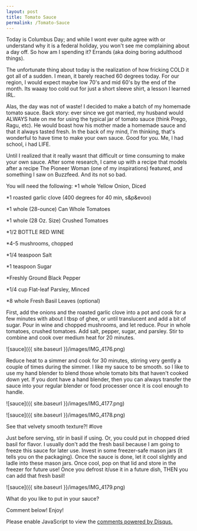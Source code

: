 ```yaml
---
layout: post
title: Tomato Sauce
permalink: /Tomato-Sauce
---
```


Today is Columbus Day; and while I wont ever quite agree with or understand why it is a federal holiday, you won't see me complaining about a day off. So how am I spending it? Errands (aka doing boring adulthood things). 

The unfortunate thing about today is the realization of how fricking COLD it got all of a sudden. I mean, it barely reached 60 degrees today. For our region, I would expect maybe low 70's and mid 60's by the end of the month. Its waaay too cold out for just a short sleeve shirt, a lesson I learned IRL.

Alas, the day was not of waste! I decided to make a batch of my homemade tomato sauce. Back story: ever since we got married, my husband would ALWAYS hate on me for using the typical jar of tomato sauce (think Prego, Ragu, etc). He would boast how his mother made a homemade sauce and that it always tasted fresh. In the back of my mind, I'm thinking, that's wonderful to have time to make your own sauce. Good for you. Me, I had school, i had LIFE. 
 
Until I realized that it really wasnt that difficult or time consuming to make your own sauce. After some research, I came up with a recipe that models after a recipe The Pioneer Woman (one of my inspirations) featured, and something I saw on Buzzfeed. And its not so bad.

You will need the following:
*1 whole Yellow Onion, Diced

*1 roasted garlic clove (400 degrees for 40 min, s&p&evoo)

*1 whole (28-ounce) Can Whole Tomatoes

*1 whole (28 Oz. Size) Crushed Tomatoes

*1/2 BOTTLE RED WINE

*4-5 mushrooms, chopped

*1/4 teaspoon Salt

*1 teaspoon Sugar

*Freshly Ground Black Pepper

*1/4 cup Flat-leaf Parsley, Minced

*8 whole Fresh Basil Leaves (optional)

First, add the onions and the roasted garlic clove into a pot and cook for a few minutes with about I tbsp of ghee, or until translucent and add a bit of sugar. Pour in wine and chopped mushrooms, and let reduce. Pour in whole tomatoes, crushed tomatoes.  Add salt, pepper, sugar, and parsley. Stir to combine and cook over medium heat for 20 minutes. 

![sauce]({{ site.baseurl }}/images/IMG_4176.png)

Reduce heat to a simmer and cook for 30 minutes, stirring very gently a couple of times during the simmer. I like my sauce to be smooth. so I like to use my hand blender to blend those whole tomato bits that haven't cooked down yet. If you dont have a hand blender, then you can always transfer the sauce into your regular blender or food processer once it is cool enough to handle. 

![sauce]({{ site.baseurl }}/images/IMG_4177.png)

![sauce]({{ site.baseurl }}/images/IMG_4178.png)

See that velvety smooth texture?! #love

Just before serving, stir in basil if using. Or, you could put in chopped dried basil for flavor. I usually don't add the fresh basil because I am going to freeze this sauce for later use. Invest in some freezer-safe mason jars (it tells you on the packaging). Once the sauce is done, let it cool slightly and ladle into these mason jars. Once cool, pop on that lid and store in the freezer for future use!  Once you defrost it/use it in a future dish, THEN you can add that fresh basil!

![sauce]({{ site.baseurl }}/images/IMG_4179.png)

What do you like to put in your sauce?



Comment below! Enjoy!
<div id="disqus_thread"></div>
<script>

/**
 *  RECOMMENDED CONFIGURATION VARIABLES: EDIT AND UNCOMMENT THE SECTION BELOW TO INSERT DYNAMIC VALUES FROM YOUR PLATFORM OR CMS.
 *  LEARN WHY DEFINING THESE VARIABLES IS IMPORTANT: https://disqus.com/admin/universalcode/#configuration-variables */
/*
var disqus_config = function () {
    this.page.url = PAGE_URL;  // Replace PAGE_URL with your page's canonical URL variable
    this.page.identifier = PAGE_IDENTIFIER; // Replace PAGE_IDENTIFIER with your page's unique identifier variable
};
*/
(function() { // DON'T EDIT BELOW THIS LINE
    var d = document, s = d.createElement('script');
    s.src = '//cocinando-rxd.disqus.com/embed.js';
    s.setAttribute('data-timestamp', +new Date());
    (d.head || d.body).appendChild(s);
})();
</script>
<noscript>Please enable JavaScript to view the <a href="https://disqus.com/?ref_noscript">comments powered by Disqus.</a></noscript>
                                    
<script id="dsq-count-scr" src="//cocinando-rxd.disqus.com/count.js" async></script>
